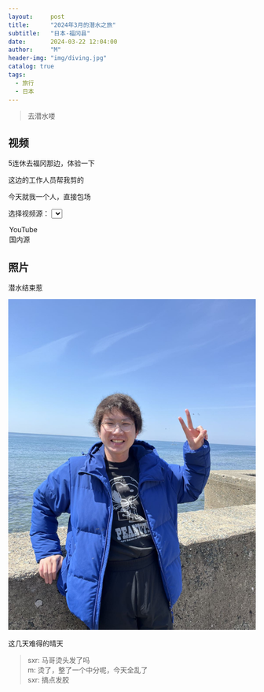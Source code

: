 ```yaml
---
layout:     post
title:      "2024年3月的潜水之旅"
subtitle:   "日本-福冈县"
date:       2024-03-22 12:04:00
author:     "M"
header-img: "img/diving.jpg"
catalog: true
tags:
  - 旅行
  - 日本
---
```



> 去潜水喽

## 视频
5连休去福冈那边，体验一下  

这边的工作人员帮我剪的  

今天就我一个人，直接包场  


<!-- 选择视频源 -->
<label for="video-source-1">选择视频源：</label>
<select id="video-source-1" onchange="changeVideoSource_1('video-container-1')">
  <option value="youtube">YouTube</option>
  <option value="bilibili">国内源</option>
</select>

<!-- 显示视频 -->
<div id="video-container-1"></div>

<script>
function changeVideoSource_1() {
  var videoSource = document.getElementById("video-source-1").value;
  var videoContainer = document.getElementById("video-container-1");

  // 清空视频容器
  videoContainer.innerHTML = "";

  if (videoSource === "youtube") {
    // 添加YouTube视频
    videoContainer.innerHTML = '<iframe width="560" height="315" src="https://www.youtube.com/embed/Qm76lU65ITs?si=L2Bmnbq0L9aRM_a-" title="YouTube video player" frameborder="0" allow="accelerometer; autoplay; clipboard-write; encrypted-media; gyroscope; picture-in-picture; web-share" referrerpolicy="strict-origin-when-cross-origin" allowfullscreen></iframe>';
  } else if (videoSource === "bilibili") {
    // 添加Bilibili视频
    videoContainer.innerHTML = '<iframe width="560" height="315" src="https://47.93.29.116/videos/test.mp4" scrolling="no" border="0" frameborder="no" framespacing="0" allowfullscreen="true"></iframe>';
  }
}

// 默认显示YouTube视频
changeVideoSource_1();
</script>

## 照片
潜水结束惹

![潜水](/img/after_diving.png)

这几天难得的晴天

> sxr: 马哥烫头发了吗  
> m: 烫了，整了一个中分呢，今天全乱了  
> sxr: 搞点发胶